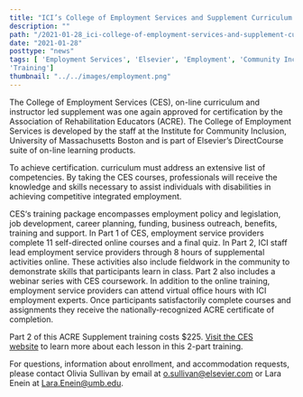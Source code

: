 ```yaml
---
title: "ICI’s College of Employment Services and Supplement Curriculum Recertified by the Association of Community Rehabilitation Educators (ACRE)"
description: ""
path: "/2021-01-28_ici-college-of-employment-services-and-supplement-curriculum-recertified"
date: "2021-01-28"
posttype: "news"
tags: [ 'Employment Services', 'Elsevier', 'Employment', 'Community Inclusion',
'Training']
thumbnail: "../../images/employment.png"
---
```


The College of Employment Services (CES), on-line curriculum and instructor led supplement was one again approved for certification by the Association of Rehabilitation Educators (ACRE). The College of Employment Services is developed by the staff at the Institute for Community Inclusion, University of Massachusetts Boston and is part of Elsevier’s DirectCourse suite of on-line learning products.

To achieve certification. curriculum must address an extensive list of competencies. By taking the CES courses, professionals will receive the knowledge and skills necessary to assist individuals with disabilities in achieving competitive integrated employment.

CES‘s training package encompasses employment policy and legislation, job development, career planning, funding, business outreach, benefits, training and support. In Part 1 of CES, employment service providers complete 11 self-directed online courses and a final quiz. In Part 2, ICI staff lead employment service providers through 8 hours of supplemental activities online. These activities also include fieldwork in the community to demonstrate skills that participants learn in class. Part 2 also includes a webinar series with CES coursework. In addition to the online training, employment service providers can attend virtual office hours with ICI employment experts. Once participants satisfactorily complete courses and assignments they receive the nationally-recognized ACRE certificate of completion.

Part 2 of this ACRE Supplement training costs $225. [Visit the CES website](http://directcourseonline.com/ces-plus/) to learn more about each lesson in this 2-part training.

For questions, information about enrollment, and accommodation requests, please contact Olivia Sullivan by email at [o.sullivan@elsevier.com](mailto:o.sullivan@elsevier.com) or Lara Enein at [Lara.Enein@umb.edu](mailto:Lara.Enein@umb.edu).